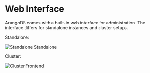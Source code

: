 Web Interface
=============

ArangoDB comes with a built-in web interface for administration. The interface
differs for standalone instances and cluster setups.

Standalone:

![Standalone Standalone](images/overview.png)

Cluster:

![Cluster Frontend](images/clusterView.png)

